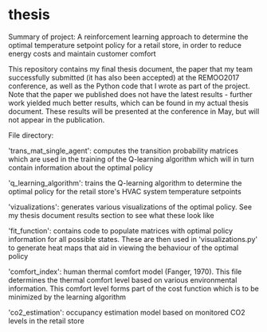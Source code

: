# thesis

Summary of project: A reinforcement learning approach to determine the optimal temperature setpoint policy for a retail store, in order to reduce energy costs and maintain customer comfort


This repository contains my final thesis document, the paper that my team successfully submitted (it has also been accepted) at the REMOO2017 conference, as well as the Python code that I wrote as part of the project. Note that the paper we published does not have the latest results - further work yielded much better results, which can be found in my actual thesis document. These results will be presented at the conference in May, but will not appear in the publication. 


File directory: 

'trans_mat_single_agent': computes the transition probability matrices which are used in the training of the Q-learning algorithm which will in turn contain information about the optimal policy

'q_learning_algorithm': trains the Q-learning algorithm to determine the optimal policy for the retail store's HVAC system temperature setpoints

'vizualizations': generates various visualizations of the optimal policy. See my thesis document results section to see what these look like

'fit_function': contains code to populate matrices with optimal policy information for all possible states. These are then used in 'visualizations.py' to generate heat maps that aid in viewing the behaviour of the optimal policy

'comfort_index': human thermal comfort model (Fanger, 1970). This file determines the thermal comfort level based on various environmental information. This comfort level forms part of the cost function which is to be minimized by the learning algorithm

'co2_estimation': occupancy estimation model based on monitored CO2 levels in the retail store

